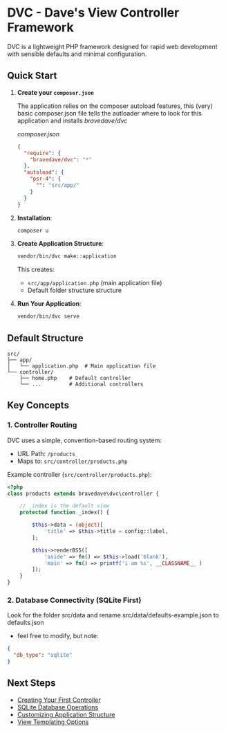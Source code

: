 # DVC - Dave's View Controller Framework

DVC is a lightweight PHP framework designed for rapid web development with sensible defaults and minimal configuration.

## Quick Start

1. **Create your ```composer.json```**

   The application relies on the composer autoload features,
   this (very) basic composer.json file tells the autloader where to look
   for this application and installs *bravedave/dvc*

   *composer.json*
   ```json
   {
     "require": {
       "bravedave/dvc": "*"
     },
     "autoload": {
       "psr-4": {
         "": "src/app/"
       }
     }
   }
   ```

2. **Installation**:

   ```bash
   composer u
   ```

3. **Create Application Structure**:

   ```bash
   vendor/bin/dvc make::application
   ```
   This creates:
   - `src/app/application.php` (main application file)
   - Default folder structure structure

4. **Run Your Application**:

   ```bash
   vendor/bin/dvc serve
   ```

## Default Structure

```
src/
├── app/
│   └── application.php  # Main application file
└── controller/
    ├── home.php    # Default controller
    └── ...         # Additional controllers
```

## Key Concepts

### 1. Controller Routing
DVC uses a simple, convention-based routing system:

- URL Path: `/products`
- Maps to: `src/controller/products.php`

Example controller (`src/controller/products.php`):
```php
<?php
class products extends bravedave\dvc\controller {

    // _index is the default view
    protected function _index() {

        $this->data = (object)[
            'title' => $this->title = config::label,
        ];

        $this->renderBS5([
            'aside' => fn() => $this->load('blank'),
            'main' => fn() => printf('i am %s', __CLASSNAME__ )
        ]);
    }
}
```

### 2. Database Connectivity (SQLite First)

   Look for the folder src/data and rename src/data/defaults-example.json to defaults.json
   * feel free to modify, but note: 

```json
{
  "db_type": "sqlite"
}
```

## Next Steps
- [Creating Your First Controller](controllers.md)
- [SQLite Database Operations](database.md)
- [Customizing Application Structure](application.md)
- [View Templating Options](views.md)
